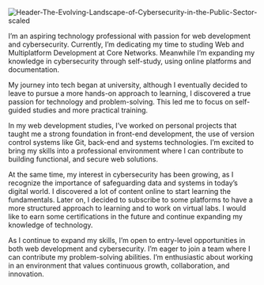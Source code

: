 ![Header-The-Evolving-Landscape-of-Cybersecurity-in-the-Public-Sector-scaled](https://github.com/user-attachments/assets/9d7c3c06-5fd6-4a0e-bc7a-24da1fc2c564)


I’m an aspiring technology professional with passion for web development and cybersecurity. Currently, I’m dedicating my time to studing Web and Multiplatform Development at Core Networks. Meanwhile I’m expanding my knowledge in cybersecurity through self-study, using online platforms and documentation.

My journey into tech began at university, although I eventually decided to leave to pursue a more hands-on approach to learning, I discovered a true passion for technology and problem-solving. This led me to focus on self-guided studies and more practical training.

In my web development studies, I’ve worked on personal projects that taught me a strong foundation in front-end development, the use of version control systems like Git, back-end and systems technologies. I’m excited to bring my skills into a professional environment where I can contribute to building functional, and secure web solutions.

At the same time, my interest in cybersecurity has been growing, as I recognize the importance of safeguarding data and systems in today’s digital world. I discovered a lot of content online to start learning the fundamentals. Later on, I decided to subscribe to some platforms to have a more structured approach to learning and to work on virtual labs. I would like to earn some certifications in the future and continue expanding my knowledge of technology.

As I continue to expand my skills, I’m open to entry-level opportunities in both web development and cybersecurity. I’m eager to join a team where I can contribute my problem-solving abilities. I’m enthusiastic about working in an environment that values continuous growth, collaboration, and innovation.
